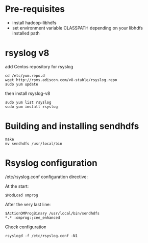 # Pre-requisites

* install hadoop-libhdfs
* set environment variable CLASSPATH depending on your libhdfs installed path

# rsyslog v8

add Centos repository for rsyslog

```
cd /etc/yum.repo.d
wget http://rpms.adiscon.com/v8-stable/rsyslog.repo
sudo yum update
```

then install rsyslog-v8

```
sudo yum list rsyslog
sudo yum install rsyslog
```

# Building and installing sendhdfs

```
make
mv sendhdfs /usr/local/bin
```

# Rsyslog configuration

/etc/rsyslog.conf configuration directive:

At the start:

```
$ModLoad omprog
```

After the very last line:

```
$ActionOMProgBinary /usr/local/bin/sendhdfs
*.* :omprog:;cee_enhanced
```

Check configuration

```
rsyslogd -f /etc/rsyslog.conf -N1
```
